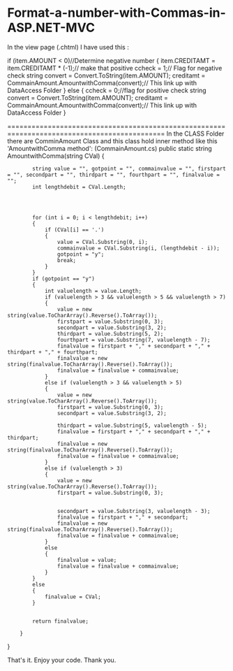 # Format-a-number-with-Commas-in-ASP.NET-MVC

In the view page (.chtml) I have used this :

if (item.AMOUNT < 0)//Determine negative number
{
        item.CREDITAMT = item.CREDITAMT * (-1);// make that positive
        ccheck = 1;// Flag for negative check
        string convert = Convert.ToString(item.AMOUNT);
        creditamt = CommainAmount.AmountwithComma(convert);// This link up with DataAccess Folder
}
else
 {
        ccheck = 0;//flag for positive check
        string convert = Convert.ToString(item.AMOUNT);
        creditamt = CommainAmount.AmountwithComma(convert);// This link up with DataAccess Folder
 }
 
 
 =============================================================================================
 In the CLASS Folder there are ComminAmount Class and this class hold inner method like this 'AmountwithComma method':
 (CommainAmount.cs)
   public static string AmountwithComma(string CVal)
  {

            string value = "", gotpoint = "", commainvalue = "", firstpart = "", secondpart = "", thirdpart = "", fourthpart = "", finalvalue = "";
            int lengthdebit = CVal.Length;
          

          
          
            for (int i = 0; i < lengthdebit; i++)
            {
                if (CVal[i] == '.')
                {
                    value = CVal.Substring(0, i);
                    commainvalue = CVal.Substring(i, (lengthdebit - i));
                    gotpoint = "y";
                    break;
                }
            }
            if (gotpoint == "y")
            {
                int valuelength = value.Length;
                if (valuelength > 3 && valuelength > 5 && valuelength > 7)
                {
                    value = new string(value.ToCharArray().Reverse().ToArray());
                    firstpart = value.Substring(0, 3);
                    secondpart = value.Substring(3, 2);
                    thirdpart = value.Substring(5, 2);
                    fourthpart = value.Substring(7, valuelength - 7);
                    finalvalue = firstpart + "," + secondpart + "," + thirdpart + "," + fourthpart;
                    finalvalue = new string(finalvalue.ToCharArray().Reverse().ToArray());
                    finalvalue = finalvalue + commainvalue;
                }
                else if (valuelength > 3 && valuelength > 5)
                {
                    value = new string(value.ToCharArray().Reverse().ToArray());
                    firstpart = value.Substring(0, 3);
                    secondpart = value.Substring(3, 2);

                    thirdpart = value.Substring(5, valuelength - 5);
                    finalvalue = firstpart + "," + secondpart + "," + thirdpart;
                    finalvalue = new string(finalvalue.ToCharArray().Reverse().ToArray());
                    finalvalue = finalvalue + commainvalue;
                }
                else if (valuelength > 3)
                {
                    value = new string(value.ToCharArray().Reverse().ToArray());
                    firstpart = value.Substring(0, 3);


                    secondpart = value.Substring(3, valuelength - 3);
                    finalvalue = firstpart + "," + secondpart;
                    finalvalue = new string(finalvalue.ToCharArray().Reverse().ToArray());
                    finalvalue = finalvalue + commainvalue;
                }
                else
                {
                    finalvalue = value;
                    finalvalue = finalvalue + commainvalue;
                }
            }
            else
            {
                finalvalue = CVal;
            }


            return finalvalue;

        }
  }


That's it. Enjoy your code. Thank you.
